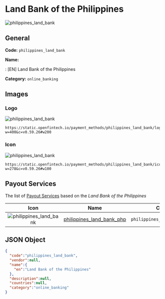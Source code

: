 
# Land Bank of the Philippines 
![philippines_land_bank](https://static.openfintech.io/payment_methods/philippines_land_bank/logo.svg?w=400&c=v0.59.26#w200)  

## General 
**Code:** `philippines_land_bank` 
 
**Name:** 
 
:	[EN] Land Bank of the Philippines 
 
**Category:** `online_banking` 
 

## Images 

### Logo 
![philippines_land_bank](https://static.openfintech.io/payment_methods/philippines_land_bank/logo.svg?w=400&c=v0.59.26#w200)  

```
https://static.openfintech.io/payment_methods/philippines_land_bank/logo.svg?w=400&c=v0.59.26#w200
```  

### Icon 
![philippines_land_bank](https://static.openfintech.io/payment_methods/philippines_land_bank/icon.svg?w=278&c=v0.59.26#w100)  

```
https://static.openfintech.io/payment_methods/philippines_land_bank/icon.svg?w=278&c=v0.59.26#w100
```  

## Payout Services 
 
The list of [Payout Services](/payout-services/) based on the _Land Bank of the Philippines_ 

|Icon|Name|Code| 
|:---:|:---:|:---:| 
|![philippines_land_bank](https://static.openfintech.io/payout_methods/philippines_land_bank/icon.svg?w=278&c=v0.59.26#w40) |[philippines_land_bank_php](/payout-services/philippines_land_bank_php/)|`philippines_land_bank_php`| 
 

## JSON Object 

```json
{
  "code":"philippines_land_bank",
  "vendor":null,
  "name":{
    "en":"Land Bank of the Philippines"
  },
  "description":null,
  "countries":null,
  "category":"online_banking"
}
```  
